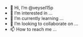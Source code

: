- 👋 Hi, I’m @veysel15p
- 👀 I’m interested in ...
- 🌱 I’m currently learning ...
- 💞️ I’m looking to collaborate on ...
- 📫 How to reach me ...

<!---
veysel15p/veysel15p is a ✨ special ✨ repository because its `README.md` (this file) appears on your GitHub profile.
You can click the Preview link to take a look at your changes.
--->
